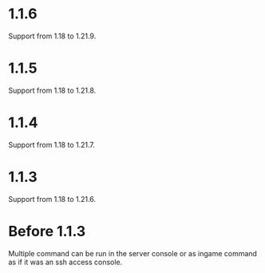 # 1.1.6
Support from 1.18 to 1.21.9.

# 1.1.5
Support from 1.18 to 1.21.8.

# 1.1.4
Support from 1.18 to 1.21.7.

# 1.1.3
Support from 1.18 to 1.21.6.

# Before 1.1.3
Multiple command can be run in the server console or as ingame command as if it was an ssh access console.